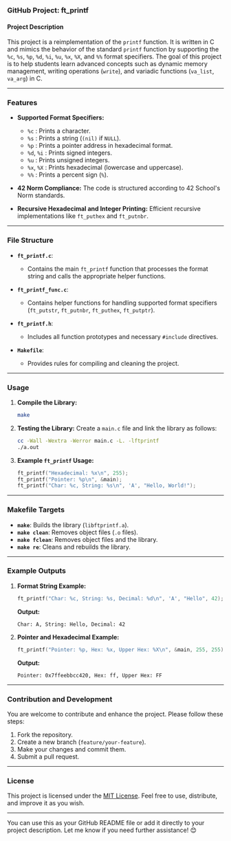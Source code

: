 ### **GitHub Project: ft_printf**

#### **Project Description**
This project is a reimplementation of the `printf` function. It is written in C and mimics the behavior of the standard `printf` function by supporting the `%c`, `%s`, `%p`, `%d`, `%i`, `%u`, `%x`, `%X`, and `%%` format specifiers. The goal of this project is to help students learn advanced concepts such as dynamic memory management, writing operations (`write`), and variadic functions (`va_list`, `va_arg`) in C.

---

### **Features**
- **Supported Format Specifiers:**
  - `%c` : Prints a character.
  - `%s` : Prints a string (`(nil)` if `NULL`).
  - `%p` : Prints a pointer address in hexadecimal format.
  - `%d`, `%i` : Prints signed integers.
  - `%u` : Prints unsigned integers.
  - `%x`, `%X` : Prints hexadecimal (lowercase and uppercase).
  - `%%` : Prints a percent sign (`%`).

- **42 Norm Compliance:** The code is structured according to 42 School's Norm standards.
- **Recursive Hexadecimal and Integer Printing:** Efficient recursive implementations like `ft_puthex` and `ft_putnbr`.

---

### **File Structure**
- **`ft_printf.c`**:
  - Contains the main `ft_printf` function that processes the format string and calls the appropriate helper functions.

- **`ft_printf_func.c`**:
  - Contains helper functions for handling supported format specifiers (`ft_putstr`, `ft_putnbr`, `ft_puthex`, `ft_putptr`).

- **`ft_printf.h`**:
  - Includes all function prototypes and necessary `#include` directives.

- **`Makefile`**:
  - Provides rules for compiling and cleaning the project.

---

### **Usage**
1. **Compile the Library:**
   ```bash
   make
   ```

2. **Testing the Library:**
   Create a `main.c` file and link the library as follows:
   ```bash
   cc -Wall -Wextra -Werror main.c -L. -lftprintf
   ./a.out
   ```

3. **Example `ft_printf` Usage:**
   ```c
   ft_printf("Hexadecimal: %x\n", 255);
   ft_printf("Pointer: %p\n", &main);
   ft_printf("Char: %c, String: %s\n", 'A', "Hello, World!");
   ```

---

### **Makefile Targets**
- **`make`**: Builds the library (`libftprintf.a`).
- **`make clean`**: Removes object files (`.o` files).
- **`make fclean`**: Removes object files and the library.
- **`make re`**: Cleans and rebuilds the library.

---

### **Example Outputs**
1. **Format String Example:**
   ```c
   ft_printf("Char: %c, String: %s, Decimal: %d\n", 'A', "Hello", 42);
   ```
   **Output:**
   ```
   Char: A, String: Hello, Decimal: 42
   ```

2. **Pointer and Hexadecimal Example:**
   ```c
   ft_printf("Pointer: %p, Hex: %x, Upper Hex: %X\n", &main, 255, 255);
   ```
   **Output:**
   ```
   Pointer: 0x7ffeebbcc420, Hex: ff, Upper Hex: FF
   ```

---

### **Contribution and Development**
You are welcome to contribute and enhance the project. Please follow these steps:
1. Fork the repository.
2. Create a new branch (`feature/your-feature`).
3. Make your changes and commit them.
4. Submit a pull request.

---

### **License**
This project is licensed under the [MIT License](https://opensource.org/licenses/MIT). Feel free to use, distribute, and improve it as you wish.

---

You can use this as your GitHub README file or add it directly to your project description. Let me know if you need further assistance! 😊
